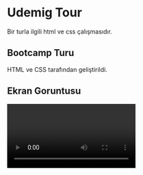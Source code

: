 <h1>Udemig Tour</h1>

Bir turla ilgili html ve css çalışmasıdır.

<h2>Bootcamp Turu</h2>

HTML ve CSS tarafından geliştirildi.

<h2>Ekran Goruntusu</h2>

![](ekran.gif.mp4)
